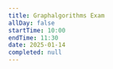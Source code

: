 ```yaml
---
title: Graphalgorithms Exam
allDay: false
startTime: 10:00
endTime: 11:30
date: 2025-01-14
completed: null
---
```

